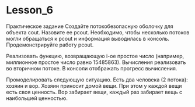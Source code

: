 # Lesson_6

Практическое задание
Создайте потокобезопасную оболочку для объекта cout. Назовите ее pcout. Необходимо, чтобы несколько потоков могли обращаться к pcout и информация выводилась в консоль. Продемонстрируйте работу pcout.

Реализовать функцию, возвращающую i-ое простое число (например, миллионное простое число равно 15485863). Вычисления реализовать во вторичном потоке. В консоли отображать прогресс вычисления. 

Промоделировать следующую ситуацию. Есть два человека (2 потока): хозяин и вор. Хозяин приносит домой вещи. При этом у каждой вещи есть своя ценность. Вор забирает вещи, каждый раз забирает вещь с наибольшей ценностью.
